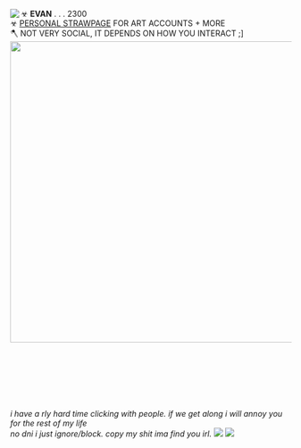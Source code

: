 ☣ **EVAN** . . . 2300 <img align="left" src="https://blob.gifcities.org/gifcities/2MLGHAVMDVV34Q22ZJ265A22OPI2QZO4.gif">  <br/> 
☣ [PERSONAL STRAWPAGE](https://z0mbielovejuice.straw.page) FOR ART ACCOUNTS + MORE
</br> 🪓 NOT VERY SOCIAL, IT DEPENDS ON HOW YOU INTERACT ;]
</br> <img width="540" src="https://i.imgur.com/Nc3gjDK.png"> 
<br/><br/><br/><br/><br/><br/><br/><br/> *i have a rly hard time clicking with people. if we get along i will annoy you for the rest of my life*
<br/> *no dni i just ignore/block. copy my shit ima find you irl.* <img src="https://pixels.crd.co/assets/images/gallery02/eb638353.gif?v=29416114"> <img src="https://wilardo.crd.co/assets/images/gallery29/7b92b803.gif?v=c0a0770b"> 
